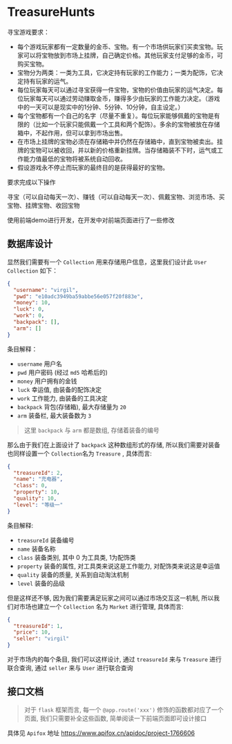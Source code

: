 # TreasureHunts

寻宝游戏要求：

- 每个游戏玩家都有一定数量的金币、宝物。有一个市场供玩家们买卖宝物。玩家可以将宝物放到市场上挂牌，自己确定价格。其他玩家支付足够的金币，可购买宝物。
- 宝物分为两类：一类为工具，它决定持有玩家的工作能力；一类为配饰，它决定持有玩家的运气。
- 每位玩家每天可以通过寻宝获得一件宝物，宝物的价值由玩家的运气决定。每位玩家每天可以通过劳动赚取金币，赚得多少由玩家的工作能力决定。（游戏中的一天可以是现实中的1分钟、5分钟、10分钟，自主设定。）
- 每个宝物都有一个自己的名字（尽量不重复）。每位玩家能够佩戴的宝物是有限的（比如一个玩家只能佩戴一个工具和两个配饰）。多余的宝物被放在存储箱中，不起作用，但可以拿到市场出售。
- 在市场上挂牌的宝物必须在存储箱中并仍然在存储箱中，直到宝物被卖出。挂牌的宝物可以被收回，并以新的价格重新挂牌。当存储箱装不下时，运气或工作能力值最低的宝物将被系统自动回收。
- 假设游戏永不停止而玩家的最终目的是获得最好的宝物。

要求完成以下操作

寻宝（可以自动每天一次）、赚钱（可以自动每天一次）、佩戴宝物、浏览市场、买宝物、挂牌宝物、收回宝物

使用前端demo进行开发，在开发中对前端页面进行了一些修改

## 数据库设计

显然我们需要有一个 `Collection` 用来存储用户信息，这里我们设计此 `User Collection` 如下：

```json
{
  "username": "virgil",
  "pwd": "e10adc3949ba59abbe56e057f20f883e",
  "money": 10,
  "luck": 0,
  "work": 0,
  "backpack": [],
  "arm": []
}
```

条目解释：

- `username` 用户名
- `pwd` 用户密码 (经过 `md5` 哈希后的)
- `money` 用户拥有的金钱
- `luck` 幸运值, 由装备的配饰决定
- `work` 工作能力, 由装备的工具决定
- `backpack` 背包(存储箱), 最大存储量为 `20`
- `arm` 装备栏, 最大装备数为 `3`

> 这里 `backpack` 与 `arm` 都是数组, 存储着装备的编号

那么由于我们在上面设计了 `backpack` 这种数组形式的存储, 所以我们需要对装备也同样设置一个 `Collection`名为 `Treasure` , 具体而言: 

```json
{
  "treasureId": 2,
  "name": "充电器",
  "class": 0,
  "property": 10,
  "quality": 10,
  "level": "等级一"
}
```

条目解释:

- `treasureId` 装备编号
- `name` 装备名称
- `class` 装备类别, 其中 0 为工具类, 1为配饰类
- `property` 装备的属性, 对工具类来说这是工作能力, 对配饰类来说这是幸运值
- `quality` 装备的质量, 关系到自动淘汰机制
- `level` 装备的品级

但是这样还不够, 因为我们需要满足玩家之间可以通过市场交互这一机制, 所以我们对市场也建立一个 `Collection` 名为 `Market` 进行管理, 具体而言:

```json
{
  "treasureId": 1,
  "price": 10,
  "seller": "virgil"
}
```

对于市场内的每个条目, 我们可以这样设计, 通过 `treasureId` 来与 `Treasure` 进行联合查询, 通过 `seller` 来与 `User` 进行联合查询

## 接口文档

> 对于 `flask` 框架而言, 每一个 `@app.route('xxx')` 修饰的函数都对应了一个页面, 我们只需要补全这些函数, 简单阅读一下前端页面即可设计接口

具体见 `Apifox` 地址 https://www.apifox.cn/apidoc/project-1766606
